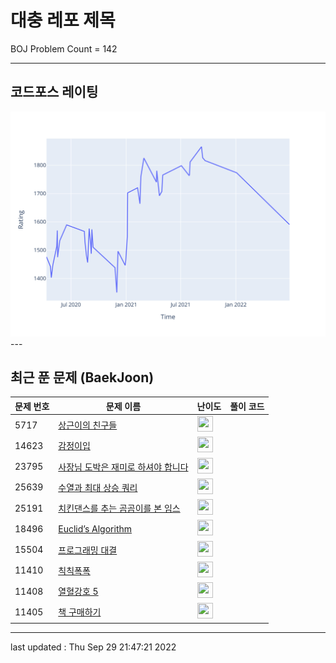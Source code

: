 # 대충 레포 제목

BOJ Problem Count = 142

---

## 코드포스 레이팅
[![Rating Graph](./cfStats.svg)](https://github.com/ingyu1008/Algorithm-Problem-Solving/blob/master/cfStats.html)---

## 최근 푼 문제 (BaekJoon)
| 문제 번호 | 문제 이름 | 난이도 | 풀이 코드 |
| --- | --- | --- | --- |
| 5717 | [상근이의 친구들](https://www.acmicpc.net/problem/5717) | <img height="25px" width="25px=" src="https://static.solved.ac/tier_small/3.svg"/> |  |
| 14623 | [감정이입](https://www.acmicpc.net/problem/14623) | <img height="25px" width="25px=" src="https://static.solved.ac/tier_small/2.svg"/> |  |
| 23795 | [사장님 도박은 재미로 하셔야 합니다](https://www.acmicpc.net/problem/23795) | <img height="25px" width="25px=" src="https://static.solved.ac/tier_small/2.svg"/> |  |
| 25639 | [수열과 최대 상승 쿼리](https://www.acmicpc.net/problem/25639) | <img height="25px" width="25px=" src="https://static.solved.ac/tier_small/19.svg"/> |  |
| 25191 | [치킨댄스를 추는 곰곰이를 본 임스](https://www.acmicpc.net/problem/25191) | <img height="25px" width="25px=" src="https://static.solved.ac/tier_small/2.svg"/> |  |
| 18496 | [Euclid’s Algorithm](https://www.acmicpc.net/problem/18496) | <img height="25px" width="25px=" src="https://static.solved.ac/tier_small/23.svg"/> |  |
| 15504 | [프로그래밍 대결](https://www.acmicpc.net/problem/15504) | <img height="25px" width="25px=" src="https://static.solved.ac/tier_small/21.svg"/> |  |
| 11410 | [칙칙폭폭](https://www.acmicpc.net/problem/11410) | <img height="25px" width="25px=" src="https://static.solved.ac/tier_small/20.svg"/> |  |
| 11408 | [열혈강호 5](https://www.acmicpc.net/problem/11408) | <img height="25px" width="25px=" src="https://static.solved.ac/tier_small/18.svg"/> |  |
| 11405 | [책 구매하기](https://www.acmicpc.net/problem/11405) | <img height="25px" width="25px=" src="https://static.solved.ac/tier_small/18.svg"/> |  |


---

last updated : Thu Sep 29 21:47:21 2022

